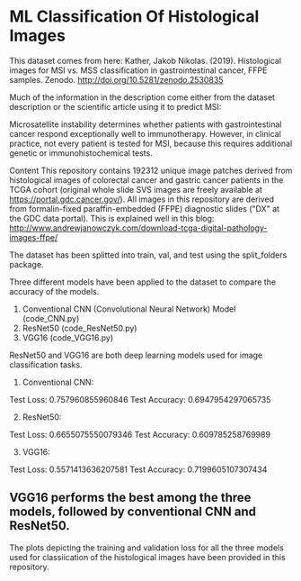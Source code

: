 # ML Classification Of Histological Images

This dataset comes from here: Kather, Jakob Nikolas. (2019). Histological images for MSI vs. MSS classification in gastrointestinal cancer, FFPE samples. Zenodo. http://doi.org/10.5281/zenodo.2530835

Much of the information in the description come either from the dataset description or the scientific article using it to predict MSI:

Microsatellite instability determines whether patients with gastrointestinal cancer respond exceptionally well to immunotherapy. However, in clinical practice, not every patient is tested for MSI, because this requires additional genetic or immunohistochemical tests.

Content
This repository contains 192312 unique image patches derived from histological images of colorectal cancer and gastric cancer patients in the TCGA cohort (original whole slide SVS images are freely available at https://portal.gdc.cancer.gov/). All images in this repository are derived from formalin-fixed paraffin-embedded (FFPE) diagnostic slides ("DX" at the GDC data portal). This is explained well in this blog: http://www.andrewjanowczyk.com/download-tcga-digital-pathology-images-ffpe/

The dataset has been splitted into train, val, and test using the split_folders package.

Three different models have been applied to the dataset to compare the accuracy of the models.

1. Conventional CNN (Convolutional Neural Network) Model (code_CNN.py)
2. ResNet50 (code_ResNet50.py)
3. VGG16 (code_VGG16.py)

ResNet50 and VGG16 are both deep learning models used for image classification tasks.

1. Conventional CNN:

Test Loss: 0.757960855960846
Test Accuracy: 0.6947954297065735

2. ResNet50:

Test Loss: 0.6655075550079346
Test Accuracy: 0.609785258769989

3. VGG16:

Test Loss: 0.5571413636207581
Test Accuracy: 0.7199605107307434

## VGG16 performs the best among the three models, followed by conventional CNN and ResNet50.

The plots depicting the training and validation loss for all the three models used for classiication of the histological images have been provided in this repository.





